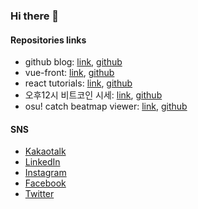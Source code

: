 ### Hi there 👋
#### Repositories links
- github blog: [link](https://9033.github.io/), [github](https://github.com/9033/9033.github.io)
- vue-front: [link](http://s3.skyred.cloud/), [github](https://github.com/9033/vue-front)
- react tutorials: [link](http://skyred.cloud/learning-react/), [github](https://github.com/9033/react-tutorials/blob/master/learning-react)
- 오후12시 비트코인 시세: [link](https://t.me/price_highnoon), [github](https://github.com/9033/price_highnoon)
- osu! catch beatmap viewer: [link](https://9033.github.io/text/ctb.html), [github](https://github.com/9033/osu-catch-javascript)

<!--
**9033/9033** is a ✨ _special_ ✨ repository because its `README.md` (this file) appears on your GitHub profile.

Here are some ideas to get you started:

- 🔭 I’m currently working on ...
- 🌱 I’m currently learning ...
- 👯 I’m looking to collaborate on ...
- 🤔 I’m looking for help with ...
- 💬 Ask me about ...
- 📫 How to reach me: ...
- 😄 Pronouns: ...
- ⚡ Fun fact: ...
-->
#### SNS
- [Kakaotalk](https://open.kakao.com/o/sbNQpGDc)  
- [LinkedIn](https://www.linkedin.com/in/jk423)  
- [Instagram](https://www.instagram.com/0___0__0_0__0)  
- [Facebook](https://facebook.com/jk423)  
- [Twitter](https://twitter.com/jk423)  
